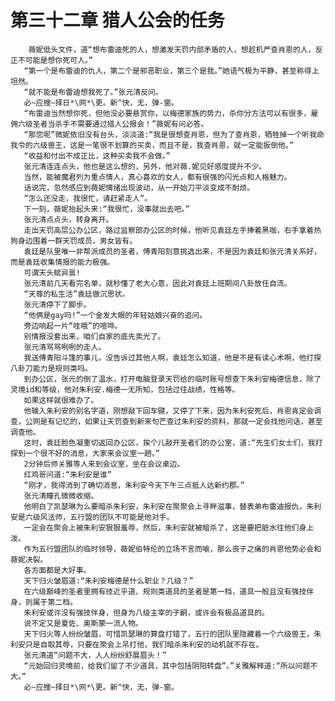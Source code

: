 # 第三十二章 猎人公会的任务
        薇妮低头文件，道“想布雷迪死的人，想激发天罚内部矛盾的人，想趁机严查肖恩的人，反正不可能是想你死可人。”
       “第一个是布雷迪的仇人，第二个是邪恶职业，第三个是我。”她语气极为平静，甚至称得上坦然。
       “就不能是布雷迪想我死了。”张元清反问。
       必~应搜~择日*\网*\更。新^快，无，弹-窗。
       “布雷迪当然想你死，但他没必要悬赏你，以梅德家族的势力，杀你分方法可以有很多，雇佣六级圣者当杀手不需要通过猎人公报会！”薇妮有问必答。
       “那您呢”微妮依旧没有台头，淡淡道:“我是很想查肖恩，但为了查肖恩，牺牲掉一个听我命我令的六级兽王，这是一笔很不划算的买卖，而且不是，我查肖恩，就一定能扳倒他。”
       “收益和付出不成正比，这种买卖我不会做。”
       张元清连连点头，他也是这么想的，另外，他对薇.妮见好感度提升不少。
       当然，能被魔君列为重点情人，真心喜欢的女人，都有很强的闪光点和人格魅力。
       话说完，忽然感应到薇妮情绪出现波动，从一开始刀平淡变成不耐烦。
       “怎么还没走，我很忙，请赶紧走人”。
       下一刻，薇妮抬起头来:“我很忙，没事就出去吧。”
       张元清点点头，转身离开。
       走出天罚高层公办公区，路过监察部办公区的时候，他听见袁廷左手捧着黑咖，右手拿着热狗身边围着一群天罚成员，男女皆有。
       袁廷是队里唯一非帮派成员的圣者，傅青阳刻意挑选出来，不是因为袁廷和张元清关系好，而是袁廷收集情报的能力极强。
       可谓天头赋异禀!
       张元清前几天看完名单，就秒懂了老大心意，因此对袁廷上班期间八卦放任自流。
       “天尊的私生活”袁廷做沉思状。
       张元清停下了脚步。
       “他俩是gay吗!”一个金发大眼的年轻姑娘兴奋的追问。
       旁边响起一片“哇哦”的喧哗。
       别情报没套出来，咱们自家的底先卖光了。
       张元清骂骂咧咧的走人。
       我送傅青阳斗篷的事儿，没告诉过其他人啊，袁廷怎么知道，他是不是有读心术啊，他打探八卦刀能力是规则类吗。
       到办公区，张元的倒了温水，打开电脑登录天罚给的临时账号想查下朱利安梅德信息，除了灵境id和等级，他对朱利安.梅德一无所知，包括过往战绩，性格等。
       如果这样就很难办了。
       他输入朱利安的别名字道，刚想敲下回车键，又停了下来，因为朱利安死后，肖恩肯定会调查，公网是有记忆的，如果让天罚查到新来句芒查过朱利安的资料，那就一定会找他问话，甚至调查他。
       这时，袁廷脸色凝重切返回办公区，挨个儿敲开圣者们的办公室，道:“先生们女士们，我打探到一个很不好的消息，大家来会议室一趟。”
       2分钟后师关雅等人来到会议室，坐在会议桌边。
       红鸡哥问道:“朱利安是谁”
       “刚才，我得消到了确切消息，朱利安今天下午三点抵人达新约郡。”
       张元清瞳孔微微收缩。
       他明白了凯瑟琳为么要暗杀朱利安，朱利安在聚聚会上寻畔滋事，替表弟布雷迪报仇，朱利安是六级风法师，五行盟的团队不可能是他对手。
       一定会在聚会上被朱利安狠狠羞辱，然后，朱利安就被暗杀了，这是要把脏水往他们身上泼。
       作为五行盟团队的临时领导，薇妮伯特伦的立场不言而喻，那么丧子之痛的肖恩他势必会和薇妮决裂。
       各方面都是大好事。
       天下归火皱眉道:“朱利安梅德是什么职业？几级？”
       在六级巅峰的圣者里拥有技近乎道、规则类道具的圣者是第一档，道具一般且没有强技伴身，则属于第二档。
       朱利安或许没有强技伴身，但身为八级主宰的子嗣，或许会有极品道具的。
       说不定又是夏佐、奥斯蒙一流人物。
       天下归火等人纷纷皱眉，可惜凯瑟琳的算盘打错了，五行的团队里隐藏着一个六级兽王，朱利安只是自取其辱，只要在聚会上吊打他，我们暗杀朱利安的动机就不存在。
       张元清道“问题不大，人人纷纷舒展眉头！”
       “元始回归灵境前，给我们留了不少道具，其中包括阴阳转盘”。”关雅解释道:“所以问题不大。”
       必~应搜~择日*\网*\更。新^快，无，弹-窗。